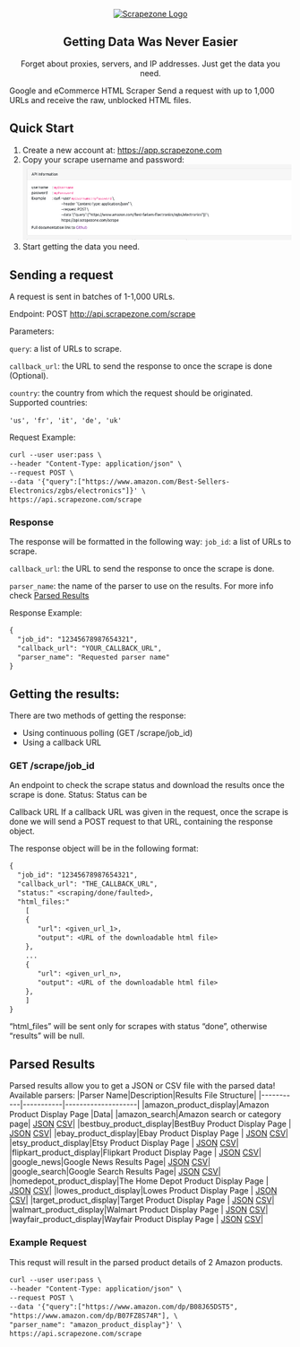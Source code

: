<p align="center">
    <a href="https://scrapezone.com/"><img src="https://app.scrapezone.com/img/logo.svg" alt="Scrapezone Logo" width="300" height="60"></a>
  </a>
</p>

<h2 align="center">
  Getting Data Was Never Easier
</h2>

<p align="center">
Forget about proxies, servers, and IP addresses. Just get the data you need.
</p>

Google and eCommerce HTML Scraper
Send a request with up to 1,000 URLs and receive the raw, unblocked HTML files.

## Quick Start

1. Create a new account at: https://app.scrapezone.com
2. Copy your scrape username and password:
   ![Username and Password](/images/user_pass.png)
3. Start getting the data you need.

## Sending a request

A request is sent in batches of 1-1,000 URLs.

Endpoint: POST http://api.scrapezone.com/scrape

Parameters:

`query`: a list of URLs to scrape.

`callback_url`: the URL to send the response to once the scrape is done (Optional).

`country`: the country from which the request should be originated. Supported countries:

`'us', 'fr', 'it', 'de', 'uk'`

Request Example:

```
curl --user user:pass \
--header "Content-Type: application/json" \
--request POST \
--data '{"query":["https://www.amazon.com/Best-Sellers-Electronics/zgbs/electronics"]}' \
https://api.scrapezone.com/scrape
```

### Response

The response will be formatted in the following way:
`job_id`: a list of URLs to scrape.

`callback_url`: the URL to send the response to once the scrape is done.

`parser_name`: the name of the parser to use on the results. For more info check [Parsed Results](https://github.com/Scrapezone/examples/blob/master/README.md#parsed-results)

Response Example:

```
{
  "job_id": "12345678987654321",
  "callback_url": "YOUR_CALLBACK_URL",
  "parser_name": "Requested parser name"
}
```

## Getting the results:

There are two methods of getting the response:

- Using continuous polling (GET /scrape/job_id)
- Using a callback URL

### GET /scrape/job_id

An endpoint to check the scrape status and download the results once the scrape is done.
Status:
Status can be

Callback URL
If a callback URL was given in the request, once the scrape is done we will send a POST request to that URL, containing the response object.

The response object will be in the following format:

```
{
  "job_id": "12345678987654321",
  "callback_url": "THE_CALLBACK_URL",
  "status:" <scraping/done/faulted>,
  "html_files:"
    [
    {
       "url": <given_url_1>,
       "output": <URL of the downloadable html file>
    },
    ...
    {
       "url": <given_url_n>,
       "output": <URL of the downloadable html file>
    },
    ]
}
```

“html_files” will be sent only for scrapes with status “done”, otherwise “results” will be null.

## Parsed Results

Parsed results allow you to get a JSON or CSV file with the parsed data!
Available parsers:
|Parser Name|Description|Results File Structure|
|-----------|-----------|--------------------|
|amazon_product_display|Amazon Product Display Page |Data|
|amazon_search|Amazon search or category page| [JSON](/data/amazon_search/result.json) [CSV](/data/amazon_search/result.csv)|
|bestbuy_product_display|BestBuy Product Display Page | [JSON](/data/bestbuy_product_display/result.json) [CSV](/data/bestbuy_product_display/result.csv)|
|ebay_product_display|Ebay Product Display Page | [JSON](/data/ebay_product_display/result.json) [CSV](/data/ebay_product_display/result.csv)|
|etsy_product_display|Etsy Product Display Page | [JSON](/data/etsy_product_display/result.json) [CSV](/data/etsy_product_display/result.csv)|
|flipkart_product_display|Flipkart Product Display Page | [JSON](/data/flipkart_product_display/result.json) [CSV](/data/flipkart_product_display/result.csv)|
|google_news|Google News Results Page| [JSON](/data/google_news/result.json) [CSV](/data/google_news/result.csv)|
|google_search|Google Search Results Page| [JSON](/data/google_search/result.json) [CSV](/data/google_search/result.csv)|
|homedepot_product_display|The Home Depot Product Display Page | [JSON](/data/homedepot_product_display/result.json) [CSV](/data/homedepot_product_display/result.csv)|
|lowes_product_display|Lowes Product Display Page | [JSON](/data/lowes_product_display/result.json) [CSV](/data/lowes_product_display/result.csv)|
|target_product_display|Target Product Display Page | [JSON](/data/target_product_display/result.json) [CSV](/data/target_product_display/result.csv)|
|walmart_product_display|Walmart Product Display Page | [JSON](/data/walmart_product_display/result.json) [CSV](/data/walmart_product_display/result.csv)|
|wayfair_product_display|Wayfair Product Display Page | [JSON](/data/wayfair_product_display/result.json) [CSV](/data/wayfair_product_display/result.csv)|

### Example Request

This requst will result in the parsed product details of 2 Amazon products.

```
curl --user user:pass \
--header "Content-Type: application/json" \
--request POST \
--data '{"query":["https://www.amazon.com/dp/B08J65DST5", "https://www.amazon.com/dp/B07FZ8S74R"], \
"parser_name": "amazon_product_display"}' \
https://api.scrapezone.com/scrape
```
